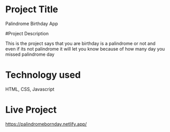 # Project Title

Palindrome Birthday App



#Project Description

This is the project says that you are birthday is a palindrome or not and even if its not palindrome it will let you know because of how many day you missed palindrome day



# Technology used

HTML, CSS, Javascript



# Live Project

https://palindromebornday.netlify.app/


